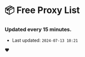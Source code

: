 # :package: Free Proxy List
### Updated every 15 minutes.

- Last updated: `2024-07-13 10:21`

:heart:
